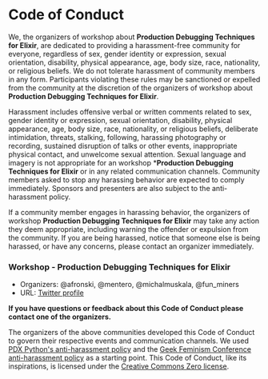 # Code of Conduct

We, the organizers of workshop about **Production Debugging Techniques for
Elixir**, are dedicated to providing a harassment-free community for everyone,
regardless of sex, gender identity or expression, sexual orientation,
disability, physical appearance, age, body size, race, nationality, or religious
beliefs. We do not tolerate harassment of community members in any form.
Participants violating these rules may be sanctioned or expelled from the
community at the discretion of the organizers of workshop about **Production
Debugging Techniques for Elixir**.

Harassment includes offensive verbal or written comments related to sex, gender
identity or expression, sexual orientation, disability, physical appearance,
age, body size, race, nationality, or religious beliefs, deliberate
intimidation, threats, stalking, following, harassing photography or recording,
sustained disruption of talks or other events, inappropriate physical contact,
and unwelcome sexual attention. Sexual language and imagery is not appropriate
for an workshop ***Production Debugging Techniques for Elixir** or in any
related communication channels. Community members asked to stop any harassing
behavior are expected to comply immediately. Sponsors and presenters are also
subject to the anti-harassment policy.

If a community member engages in harassing behavior, the organizers of workshop
**Production Debugging Techniques for Elixir** may take any action they deem
appropriate, including warning the offender or expulsion from the community. If
you are being harassed, notice that someone else is being harassed, or have any
concerns, please contact an organizer immediately.

### Workshop - **Production Debugging Techniques for Elixir**

* Organizers: @afronski, @mentero, @michalmuskala, @fun_miners
* URL: [Twitter profile](https://twitter.com/fun_miners)

**If you have questions or feedback about this Code of Conduct please contact
one of the organizers.**

The organizers of the above communities developed this Code of Conduct to govern
their respective events and communication channels. We used
[PDX Python's anti-harassment policy](http://www.meetup.com/pdxpython/pages/Code_of_Conduct/)
and the
[Geek Feminism Conference anti-harassment policy](http://geekfeminism.wikia.com/wiki/Conference_anti-harassment/Policy)
as a starting point. This Code of Conduct, like its inspirations, is licensed
under the
[Creative Commons Zero license](http://creativecommons.org/publicdomain/zero/1.0/).
